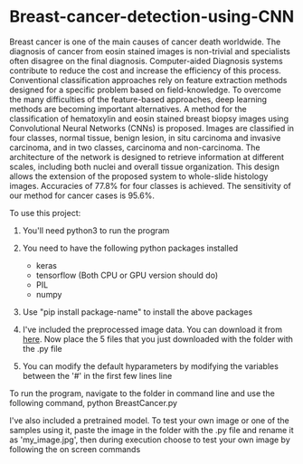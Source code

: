 # Breast-cancer-detection-using-CNN

Breast cancer is one of the main causes of cancer death worldwide. The diagnosis of cancer from eosin stained images is non-trivial and specialists often disagree on the final diagnosis. Computer-aided Diagnosis systems contribute to reduce the cost and increase the efficiency of this process. Conventional classification approaches rely on feature extraction methods designed for a specific problem based on field-knowledge. To overcome the many difficulties of the feature-based approaches, deep learning methods are becoming important alternatives. A method for the classification of hematoxylin and eosin stained breast biopsy images using Convolutional Neural Networks (CNNs) is proposed. Images are classified in four classes, normal tissue, benign lesion, in situ carcinoma and invasive carcinoma, and in two classes, carcinoma and non-carcinoma. The architecture of the network is designed to retrieve information at different scales, including both nuclei and overall tissue organization. This design allows the extension of the proposed system to whole-slide histology images. Accuracies of 77.8% for four classes is achieved. The sensitivity of our method for cancer cases is 95.6%.

To use this project:

1. You'll need python3 to run the program

2. You need to have the following python packages installed
	* keras
	* tensorflow (Both CPU or GPU version should do)
	* PIL
	* numpy

3. Use "pip install package-name" to install the above packages

4. I've included the preprocessed image data. You can download it from [here](https://drive.google.com/open?id=17LR9ssbENit-3vsEAM63FptNasB5AHrr). Now place the 5 files that you just downloaded with the folder with the .py file

5. You can modify the default hyparameters by modifying the variables between the '#' in the first few lines line

To run the program, navigate to the folder in command line and use the following command,
python BreastCancer.py

I've also included a pretrained model. To test your own image or one of the samples using it, paste the image in the folder with the .py file and rename it as 'my_image.jpg', then during execution choose to test your own image by following the on screen commands
